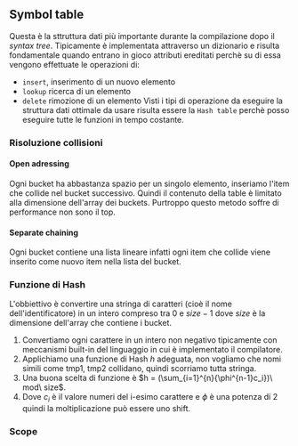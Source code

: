 ## Symbol table
Questa è la sttruttura dati più importante durante la compilazione dopo il *syntax tree*.
Tipicamente è implementata attraverso un dizionario e risulta fondamentale quando entrano in gioco attributi ereditati perchè su di essa vengono effettuate le operazioni di:
* `insert`, inserimento di un nuovo elemento
* `lookup` ricerca di un elemento
* `delete` rimozione di un elemento
Visti i tipi di operazione da eseguire la struttura dati ottimale da usare risulta essere la `Hash table` perchè posso eseguire tutte le funzioni in tempo costante.
### Risoluzione collisioni
#### Open adressing
Ogni bucket ha abbastanza spazio per un singolo elemento, inseriamo l'item che collide nel bucket successivo.
Quindi il contenuto della table è limitato alla dimensione dell'array dei buckets.
Purtroppo questo metodo soffre di performance non sono il top.
#### Separate chaining
Ogni bucket contiene una lista lineare infatti ogni item che collide viene inserito come nuovo item nella lista del bucket.
### Funzione di Hash
L'obbiettivo è convertire una stringa di caratteri (cioè il nome dell'identificatore) in un intero compreso tra 0 e $size-1$ dove $size$ è la dimensione dell'array che contiene i bucket.
1. Convertiamo ogni carattere in un intero non negativo tipicamente con meccanismi built-in del linguaggio in cui è implementato il compilatore.
2. Applichiamo una funzione di Hash $h$ adeguata, non vogliamo che nomi simili come tmp1, tmp2 collidano, quindi scorriamo tutta stringa.
3. Una buona scelta di funzione è $h = (\sum_{i=1}^{n}{\phi^{n-1}c_i})\ mod\ size$.
4. Dove $c_i$ è il valore numeri del i-esimo carattere e $\phi$ è una potenza di 2 quindi la moltiplicazione può essere uno shift.
### Scope
